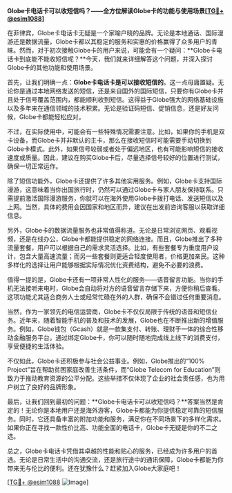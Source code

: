 **Globe卡电话卡可以收短信吗？——全方位解读Globe卡的功能与使用场景[[TG💪+ @esim1088](https://t.me/s/esim1088)]**

在菲律宾，Globe卡电话卡无疑是一个家喻户晓的品牌。无论是本地通话、国际漫游还是数据流量，Globe卡都以其稳定的服务和实惠的价格赢得了众多用户的青睐。然而，对于初次接触Globe卡的用户来说，可能会有一个疑问：**Globe卡电话卡到底能不能收短信呢？**今天，我们就来详细解答这个问题，并深入探讨Globe卡的其他功能和使用场景。

首先，让我们明确一点：**Globe卡电话卡是可以接收短信的**。这一点毋庸置疑。无论你是通过本地网络发送的短信，还是来自国外的国际短信，只要你有Globe卡并且处于信号覆盖范围内，都能顺利收到短信。这得益于Globe强大的网络基础设施以及多年来在通信领域的技术积累。无论是验证码短信、促销信息，还是好友问候，Globe卡都能轻松应对。

不过，在实际使用中，可能会有一些特殊情况需要注意。比如，如果你的手机是双卡设备，而Globe卡并非默认的主卡，那么在接收短信时可能需要手动切换到Globe卡模式。此外，如果信号较弱或者处于偏远地区，也有可能影响短信的接收速度或质量。因此，建议在购买Globe卡后，尽量选择信号较好的位置进行测试，确保一切正常运作。

除了短信功能外，Globe卡还提供了许多其他实用服务。例如，Globe卡支持国际漫游，这意味着当你出国旅行时，仍然可以通过Globe卡与家人朋友保持联系。只需提前激活国际漫游服务，你就可以在海外使用Globe卡拨打电话、发送短信以及上网。当然，具体的费用会因国家和地区而异，建议在出发前咨询客服以获取详细信息。

另外，Globe卡的数据流量服务也非常值得称道。无论是日常浏览网页、观看视频，还是在线办公，Globe卡都能提供稳定的网络连接。而且，Globe推出了多种流量套餐，用户可以根据自己的需求灵活选择。比如，有些套餐专为重度用户设计，包含大量高速流量；而另一些套餐则更适合轻度使用者，价格更加亲民。这种多样化的选择让用户能够根据实际情况优化资费结构，避免不必要的浪费。

值得一提的是，Globe卡还有一项非常人性化的服务——语音留言功能。当你的手机无法接听来电时，Globe会自动将对方的语音留言存储下来，方便你稍后查看。这项功能尤其适合商务人士或经常忙碌在外的人群，确保不会错过任何重要消息。

当然，作为一家领先的电信运营商，Globe卡不仅仅局限于传统的语音和短信业务。近年来，随着智能手机的普及和技术的发展，Globe也在不断推出新的增值服务。例如，Globe钱包（Gcash）就是一款集支付、转账、理财于一体的综合性移动金融服务平台。通过绑定Globe卡，你可以随时随地完成线上线下的消费支付，享受便捷的生活体验。

不仅如此，Globe卡还积极参与社会公益事业。例如，Globe推出的“100% Project”旨在帮助贫困家庭改善生活条件，而“Globe Telecom for Education”则致力于推动教育资源的公平分配。这些举措不仅体现了企业的社会责任感，也为用户树立了良好的品牌形象。

最后，让我们回到最初的问题：**Globe卡电话卡可以收短信吗？**答案当然是肯定的！无论你是本地用户还是海外游客，Globe卡都能为你提供稳定可靠的短信服务。同时，它还具备丰富的附加功能和服务，满足你在不同场景下的多样化需求。如果你正在寻找一款性价比高、功能全面的电话卡，Globe卡无疑是你的不二之选。

总之，Globe卡电话卡凭借其卓越的性能和贴心的服务，已经成为许多用户的首选。无论是日常生活中的沟通交流，还是旅行途中的通讯保障，Globe卡都能为你带来无与伦比的便利。还在犹豫什么？赶紧加入Globe大家庭吧！

[[TG💪+ @esim1088](https://t.me/s/esim1088) ![Image](https://i.postimg.cc/4NQfJmqS/Snipaste-2025-05-13-00-14-12.png)]